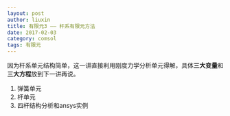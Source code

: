 ```yaml
---
layout: post
author: liuxin
title: 有限元3 —— 杆系有限元方法
date: 2017-02-03
category: comsol
tags: 有限元
---
```


因为杆系单元结构简单，这一讲直接利用刚度力学分析单元得解，具体**三大变量**和**三大方程**放到下一讲再说。

1. 弹簧单元
2. 杆单元
3. 四杆结构分析和ansys实例